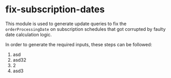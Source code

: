 # fix-subscription-dates

This module is used to generate update queries to fix the `orderProcessingDate` 
on subscription schedules that got corrupted by faulty date calculation logic.

In order to generate the required inputs, these steps can be followed:
1. asd
2. asd32
3. 2
4. asd3
